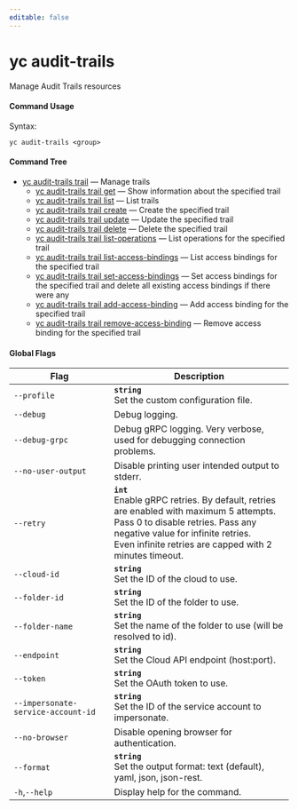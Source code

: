 ```yaml
---
editable: false
---
```


# yc audit-trails

Manage Audit Trails resources

#### Command Usage

Syntax: 

`yc audit-trails <group>`

#### Command Tree

- [yc audit-trails trail](trail/index.md) — Manage trails
	- [yc audit-trails trail get](trail/get.md) — Show information about the specified trail
	- [yc audit-trails trail list](trail/list.md) — List trails
	- [yc audit-trails trail create](trail/create.md) — Create the specified trail
	- [yc audit-trails trail update](trail/update.md) — Update the specified trail
	- [yc audit-trails trail delete](trail/delete.md) — Delete the specified trail
	- [yc audit-trails trail list-operations](trail/list-operations.md) — List operations for the specified trail
	- [yc audit-trails trail list-access-bindings](trail/list-access-bindings.md) — List access bindings for the specified trail
	- [yc audit-trails trail set-access-bindings](trail/set-access-bindings.md) — Set access bindings for the specified trail and delete all existing access bindings if there were any
	- [yc audit-trails trail add-access-binding](trail/add-access-binding.md) — Add access binding for the specified trail
	- [yc audit-trails trail remove-access-binding](trail/remove-access-binding.md) — Remove access binding for the specified trail

#### Global Flags

| Flag | Description |
|----|----|
|`--profile`|<b>`string`</b><br/>Set the custom configuration file.|
|`--debug`|Debug logging.|
|`--debug-grpc`|Debug gRPC logging. Very verbose, used for debugging connection problems.|
|`--no-user-output`|Disable printing user intended output to stderr.|
|`--retry`|<b>`int`</b><br/>Enable gRPC retries. By default, retries are enabled with maximum 5 attempts.<br/>Pass 0 to disable retries. Pass any negative value for infinite retries.<br/>Even infinite retries are capped with 2 minutes timeout.|
|`--cloud-id`|<b>`string`</b><br/>Set the ID of the cloud to use.|
|`--folder-id`|<b>`string`</b><br/>Set the ID of the folder to use.|
|`--folder-name`|<b>`string`</b><br/>Set the name of the folder to use (will be resolved to id).|
|`--endpoint`|<b>`string`</b><br/>Set the Cloud API endpoint (host:port).|
|`--token`|<b>`string`</b><br/>Set the OAuth token to use.|
|`--impersonate-service-account-id`|<b>`string`</b><br/>Set the ID of the service account to impersonate.|
|`--no-browser`|Disable opening browser for authentication.|
|`--format`|<b>`string`</b><br/>Set the output format: text (default), yaml, json, json-rest.|
|`-h`,`--help`|Display help for the command.|
